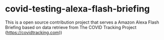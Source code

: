 # covid-testing-alexa-flash-briefing
This is a open source contribution project that serves a Amazon Alexa Flash Briefing based on data retrieve from The COVID Tracking Project (https://covidtracking.com)) 
